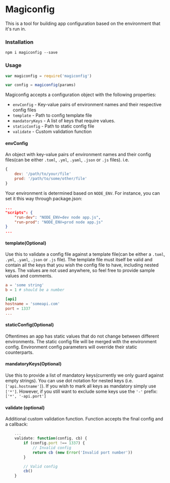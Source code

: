 # Magiconfig
This is a tool for building app configuration based on the environment that it's run in.

### Installation
```
npm i magiconfig --save
```

### Usage

```javascript
var magiconfig = require('magiconfig')

var config = magiconfig(params)
```

Magiconfig accepts a configuration object with the following properties:
* `envConfig` - Key-value pairs of environment names and their respective config files
* `template` - Path to config template file
* `mandatoryKeys` - A list of keys that require values.
* `staticConfig` - Path to static config file
* `validate` - Custom validation function

#### envConfig
An object with key-value pairs of environment names and their config files(can be either `.toml`, `.yml`, `.yaml`, `.json` or `.js` files). i.e.
```javascript
{
    dev: '/path/to/your/file'
    prod: '/path/to/some/other/file'
}
```
Your environment is determined based on `NODE_ENV`. For instance, you can set it this way through package.json:
```json
...
"scripts": {
    "run-dev": "NODE_ENV=dev node app.js",
    "run-prod": "NODE_ENV=prod node app.js"
}
...
```

#### template(Optional)
Use this to validate a config file against a template file(can be either a `.toml`, `.yml`, `.yaml`, `.json` or `.js` file).
The template file must itself be valid and contain all the keys that you wish the config file to have, including nested keys. The values are not used anywhere, so feel free to provide sample values and comments.

```toml
a = 'some string'
b = 1 # should be a number

[api]
hostname = 'someapi.com'
port = 1337
...
```
#### staticConfig(Optional)
Oftentimes an app has static values that do not change between different environments.
The static config file will be merged with the environment config.
Environment config parameters will override their static counterparts.

#### mandatoryKeys(Optional)
Use this to provide a list of mandatory keys(currently we only guard against empty strings).
You can use dot notation for nested keys (i.e. `['api.hostname']`).
If you wish to mark all keys as mandatory simply use `['*']`. However, if you still want to exclude some keys use the `'-'` prefix: `['*', '-api.port']`

#### validate (optional)
Additional custom validation function. Function accepts the final config and a callback:
```javascript
    ...
    validate: function(config, cb) {
        if (config.port !== 1337) {
            // Invalid config
            return cb (new Error('Invalid port number'))
        }

        // Valid config
        cb()
    }
```
